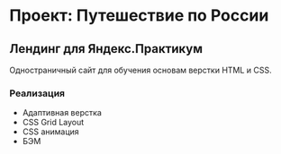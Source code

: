 # Проект: Путешествие по России

## Лендинг для Яндекс.Практикум

Одностраничный сайт для обучения основам верстки HTML и CSS.
### Реализация
* Адаптивная верстка
* CSS Grid Layout
* CSS анимация
* БЭМ